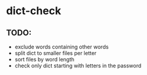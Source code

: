 # dict-check

## TODO:
* exclude words containing other words
* split dict to smaller files per letter
* sort files by word length
* check only dict starting with letters in the password
